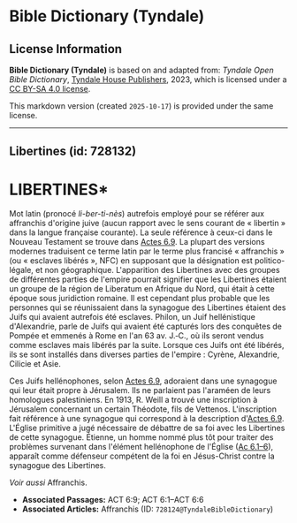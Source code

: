 # Bible Dictionary (Tyndale)

## License Information

**Bible Dictionary (Tyndale)** is based on and adapted from: _Tyndale Open Bible Dictionary_, [Tyndale House Publishers](https://tyndaleopenresources.com/), 2023, which is licensed under a [CC BY-SA 4.0 license](https://creativecommons.org/licenses/by-sa/4.0/legalcode.en).

This markdown version (created `2025-10-17`) is provided under the same license.



--------------------------------

## Libertines (id: 728132)

LIBERTINES\*
============

Mot latin (pronocé *li\-ber\-ti\-nès*) autrefois employé pour se référer aux affranchis d'origine juive (aucun rapport avec le sens courant de « libertin » dans la langue française courante). La seule référence à ceux\-ci dans le Nouveau Testament se trouve dans [Actes 6\.9](https://ref.ly/Acts6:9). La plupart des versions modernes traduisent ce terme latin par le terme plus francisé « affranchis » (ou « esclaves libérés », NFC) en supposant que la désignation est politico\-légale, et non géographique. L'apparition des Libertines avec des groupes de différentes parties de l'empire pourrait signifier que les Libertines étaient un groupe de la région de Liberatum en Afrique du Nord, qui était à cette époque sous juridiction romaine. Il est cependant plus probable que les personnes qui se réunissaient dans la synagogue des Libertines étaient des Juifs qui avaient autrefois été esclaves. Philon, un Juif hellénistique d'Alexandrie, parle de Juifs qui avaient été capturés lors des conquêtes de Pompée et emmenés à Rome en l'an 63 av. J.‑C., où ils seront vendus comme esclaves mais libérés par la suite. Lorsque ces Juifs ont été libérés, ils se sont installés dans diverses parties de l'empire : Cyrène, Alexandrie, Cilicie et Asie.

Ces Juifs hellénophones, selon [Actes 6\.9](https://ref.ly/Acts6:9), adoraient dans une synagogue qui leur était propre à Jérusalem. Ils ne parlaient pas l'araméen de leurs homologues palestiniens. En 1913, R. Weill a trouvé une inscription à Jérusalem concernant un certain Théodote, fils de Vettenos. L'inscription fait référence à une synagogue qui correspond à la description d'[Actes 6\.9](https://ref.ly/Acts6:9). L'Église primitive a jugé nécessaire de débattre de sa foi avec les Libertines de cette synagogue. Étienne, un homme nommé plus tôt pour traiter des problèmes survenant dans l'élément hellénophone de l'Église ([Ac 6\.1–6](https://ref.ly/Acts6:1-Acts6:6)), apparaît comme défenseur compétent de la foi en Jésus\-Christ contre la synagogue des Libertines.

*Voir aussi* Affranchis.

* **Associated Passages:** ACT 6:9; ACT 6:1–ACT 6:6
* **Associated Articles:** Affranchis (ID: `728124@TyndaleBibleDictionary`)

